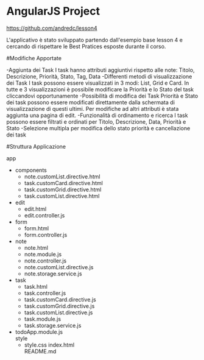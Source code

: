 # AngularJS Project

https://github.com/andredc/lesson4

L'applicativo è stato sviluppato partendo dall'esempio base lesson 4 e cercando di rispettare le Best Pratices esposte durante il corso.

#Modifiche Apportate

-Aggiunta dei Task
    I task hanno attributi aggiuntivi rispetto alle note: Titolo, Descrizione, Priorità, Stato, Tag, Data
-Differenti metodi di visualizzazione dei Task
    I task possono essere visualizzati in 3 modi: List, Grid e Card.
    In tutte e 3 visualizzazioni è possibile modificare la Priorità e lo Stato del task cliccandovi opportunamente
-Possibilità di modifica dei Task
    Priorità e Stato dei task possono essere modificati direttamente dalla schermata di visualizzazione di questi ultimi.
    Per modifiche ad altri attributi è stata aggiunta una pagina di edit.
-Funzionalità di ordinamento e ricerca
    I task possono essere filtrati e ordinati per Titolo, Descrizione, Data, Priorità e Stato 
-Selezione multipla per modifica dello stato priorità e cancellazione dei task

#Struttura Applicazione


    
app
* components  
  * note.customList.directive.html  
  * task.customCard.directive.html  
  * task.customGrid.directive.html  
  * task.customList.directive.html  
* edit
  * edit.html
  * edit.controller.js
* form
  * form.html
  * form.controller.js
* note  
  * note.html
  * note.module.js
  * note.controller.js
  * note.customList.directive.js
  * note.storage.service.js
* task
  * task.html
  * task.controller.js
  * task.customCard.directive.js
  * task.customGrid.directive.js
  * task.customList.directive.js
  * task.module.js
  * task.storage.service.js
* todoApp.module.js  
style
  * style.css
index.html  
README.md
